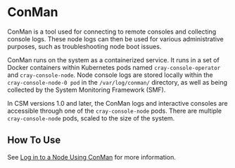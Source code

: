 # ConMan

ConMan is a tool used for connecting to remote consoles and collecting console logs. These node logs can then be used for various administrative purposes, such as troubleshooting node boot issues.

ConMan runs on the system as a containerized service. It runs in a set of Docker containers within Kubernetes pods named `cray-console-operator` and `cray-console-node`.
Node console logs are stored locally within the `cray-console-node-0 pod` in the `/var/log/conman/` directory, as well as being collected by the System Monitoring Framework \(SMF\).

In CSM versions 1.0 and later, the ConMan logs and interactive consoles are accessible through one of the `cray-console-node` pods.
There are multiple `cray-console-node` pods, scaled to the size of the system.

## How To Use

See [Log in to a Node Using ConMan](Log_in_to_a_Node_Using_ConMan.md) for more information.
